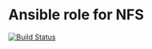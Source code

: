 # Ansible role for NFS

[![Build Status](https://travis-ci.org/torian/ansible-role-nfs.svg)](https://travis-ci.org/torian/ansible-role-nfs)

